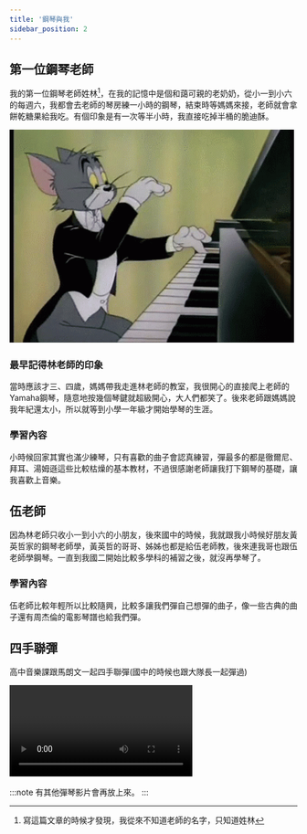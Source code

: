 ```yaml
---
title: '鋼琴與我'
sidebar_position: 2
---
```

## 第一位鋼琴老師

我的第一位鋼琴老師姓林[^1]，在我的記憶中是個和藹可親的老奶奶，從小一到小六的每週六，我都會去老師的琴房練一小時的鋼琴，結束時等媽媽來接，老師就會拿餅乾糖果給我吃。有個印象是有一次等半小時，我直接吃掉半桶的脆迪酥。

![piano](./img/img.png)

### 最早記得林老師的印象

當時應該才三、四歲，媽媽帶我走進林老師的教室，我很開心的直接爬上老師的Yamaha鋼琴，隨意地按幾個琴鍵就超級開心，大人們都笑了。後來老師跟媽媽說我年紀還太小，所以就等到小學一年級才開始學琴的生涯。

### 學習內容

小時候回家其實也滿少練琴，只有喜歡的曲子會認真練習，彈最多的都是徹爾尼、拜耳、湯姆遜這些比較枯燥的基本教材，不過很感謝老師讓我打下鋼琴的基礎，讓我喜歡上音樂。

## 伍老師

因為林老師只收小一到小六的小朋友，後來國中的時候，我就跟我小時候好朋友黃英哲家的鋼琴老師學，黃英哲的哥哥、姊姊也都是給伍老師教，後來連我哥也跟伍老師學鋼琴。一直到我國二開始比較多學科的補習之後，就沒再學琴了。

### 學習內容

伍老師比較年輕所以比較隨興，比較多讓我們彈自己想彈的曲子，像一些古典的曲子還有周杰倫的電影琴譜也給我們彈。

## 四手聯彈

高中音樂課跟馬朗文一起四手聯彈(國中的時候也跟大隊長一起彈過)

<video controls width="320">
    <source src="/video/005.mp4" type="video/mp4" />

    抱歉，您的瀏覽器不支援內嵌影片。
</video>


:::note
有其他彈琴影片會再放上來。
:::

[^1]:寫這篇文章的時候才發現，我從來不知道老師的名字，只知道姓林